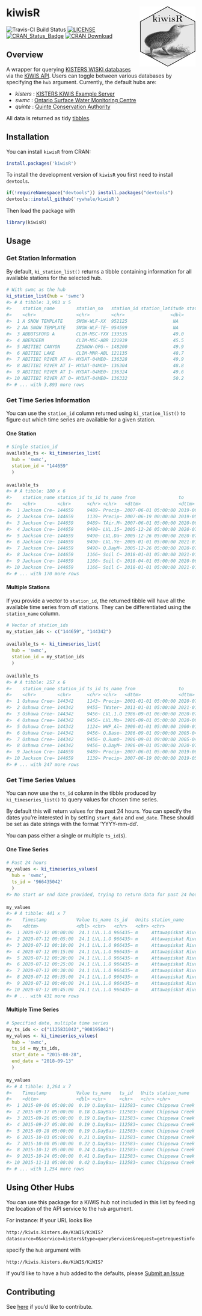 
<!-- README.md is generated from README.Rmd. Please edit that file -->

# kiwisR <img src="tools/readme/kiwisR_small.png" align="right" />

![Travis-CI Build
Status](https://travis-ci.org/rywhale/kiwisR.svg?branch=master)
[![LICENSE](https://img.shields.io/badge/License-MIT-blue.svg)](https://opensource.org/licenses/MIT)
[![CRAN\_Status\_Badge](https://www.r-pkg.org/badges/version/kiwisR)](https://cran.r-project.org/package=kiwisR)
[![CRAN
Download](https://cranlogs.r-pkg.org/badges/kiwisR?color=brightgreen)](https://CRAN.R-project.org/package=kiwisR)

## Overview

A wrapper for querying [KISTERS WISKI
databases](https://www.kisters.net/NA/products/wiski/) via the [KiWIS
API](https://water.kisters.de/en/technology-trends/kisters-and-open-data/).
Users can toggle between various databases by specifying the `hub`
argument. Currently, the default hubs are:

  - *kisters* : [KISTERS KiWIS Example
    Server](http://kiwis.kisters.de/KiWIS2/index.html)
  - *swmc* : [Ontario Surface Water Monitoring
    Centre](https://www.ontario.ca/page/surface-water-monitoring)
  - *quinte* : [Quinte Conservation
    Authority](http://quinteconservation.ca/site/)

All data is returned as tidy
[tibbles](https://CRAN.R-project.org/package=tibble).

## Installation

You can install `kiwisR` from CRAN:

``` r
install.packages('kiwisR')
```

To install the development version of `kiwisR` you first need to install
`devtools`.

``` r
if(!requireNamespace("devtools")) install.packages("devtools")
devtools::install_github('rywhale/kiwisR')
```

Then load the package with

``` r
library(kiwisR)
```

## Usage

### Get Station Information

By default, `ki_station_list()` returns a tibble containing information
for all available stations for the selected hub.

``` r
# With swmc as the hub
ki_station_list(hub = 'swmc')
#> # A tibble: 3,903 x 5
#>    station_name        station_no   station_id station_latitude station_longitu~
#>    <chr>               <chr>        <chr>                 <dbl>            <dbl>
#>  1 A SNOW TEMPLATE     SNOW-WLF-XX  952125                 NA               NA  
#>  2 AA SNOW TEMPLATE    SNOW-WLF-TE~ 954599                 NA               NA  
#>  3 ABBOTSFORD A        CLIM-MSC-YXX 133535                 49.0           -122. 
#>  4 ABERDEEN            CLIM-MSC-ABR 121939                 45.5            -98.4
#>  5 ABITIBI CANYON      ZZSNOW-OPG-~ 148200                 49.9            -81.6
#>  6 ABITIBI LAKE        CLIM-MNR-ABL 121135                 48.7            -80.1
#>  7 ABITIBI RIVER AT A~ HYDAT-04ME0~ 136328                 49.9            -81.6
#>  8 ABITIBI RIVER AT I~ HYDAT-04MC0~ 136304                 48.8            -80.7
#>  9 ABITIBI RIVER AT I~ HYDAT-04ME0~ 136324                 49.6            -81.4
#> 10 ABITIBI RIVER AT O~ HYDAT-04ME0~ 136332                 50.2            -81.6
#> # ... with 3,893 more rows
```

### Get Time Series Information

You can use the `station_id` column returned using `ki_station_list()`
to figure out which time series are available for a given station.

#### One Station

``` r
# Single station_id
available_ts <- ki_timeseries_list(
  hub = 'swmc', 
  station_id = "144659"
  )

available_ts
#> # A tibble: 180 x 6
#>    station_name station_id ts_id ts_name from                to                 
#>    <chr>        <chr>      <chr> <chr>   <dttm>              <dttm>             
#>  1 Jackson Cre~ 144659     9489~ Precip~ 2007-06-01 05:00:00 2019-06-01 05:00:00
#>  2 Jackson Cre~ 144659     1139~ Precip~ 2007-06-19 00:00:00 2019-05-21 12:00:00
#>  3 Jackson Cre~ 144659     9489~ TAir.M~ 2007-06-01 05:00:00 2020-06-01 05:00:00
#>  4 Jackson Cre~ 144659     9490~ LVL.15~ 2005-12-26 05:00:00 2020-07-13 09:30:00
#>  5 Jackson Cre~ 144659     9490~ LVL.Da~ 2005-12-26 05:00:00 2020-07-12 05:00:00
#>  6 Jackson Cre~ 144659     9490~ LVL.Ye~ 2005-01-01 05:00:00 2021-01-01 05:00:00
#>  7 Jackson Cre~ 144659     9490~ Q.DayM~ 2005-12-26 05:00:00 2020-07-12 05:00:00
#>  8 Jackson Cre~ 144659     1166~ Soil C~ 2018-01-01 05:00:00 2021-01-01 05:00:00
#>  9 Jackson Cre~ 144659     1166~ Soil C~ 2018-04-01 05:00:00 2020-06-01 05:00:00
#> 10 Jackson Cre~ 144659     1166~ Soil C~ 2018-01-01 05:00:00 2021-01-01 05:00:00
#> # ... with 170 more rows
```

#### Multiple Stations

If you provide a vector to `station_id`, the returned tibble will have
all the available time series from *all* stations. They can be
differentiated using the `station_name` column.

``` r
# Vector of station_ids
my_station_ids <- c("144659", "144342")

available_ts <- ki_timeseries_list(
  hub = 'swmc', 
  station_id = my_station_ids
  )

available_ts
#> # A tibble: 257 x 6
#>    station_name station_id ts_id ts_name from                to                 
#>    <chr>        <chr>      <chr> <chr>   <dttm>              <dttm>             
#>  1 Oshawa Cree~ 144342     1143~ Precip~ 2001-01-01 05:00:00 2020-07-14 05:00:00
#>  2 Oshawa Cree~ 144342     9455~ TWater~ 2011-01-01 05:00:00 2021-01-01 05:00:00
#>  3 Oshawa Cree~ 144342     9456~ LVL.1.O 1986-09-01 06:00:00 2020-07-13 10:15:00
#>  4 Oshawa Cree~ 144342     9456~ LVL.Mo~ 1986-09-01 05:00:00 2020-06-01 05:00:00
#>  5 Oshawa Cree~ 144342     1124~ WWP_Al~ 1900-01-01 05:00:00 1900-01-01 05:00:00
#>  6 Oshawa Cree~ 144342     9456~ Q.Base~ 1986-09-01 09:00:00 2005-04-28 16:30:00
#>  7 Oshawa Cree~ 144342     9456~ Q.RunO~ 1986-09-01 09:00:00 2005-04-28 16:30:00
#>  8 Oshawa Cree~ 144342     9456~ Q.DayM~ 1986-09-01 05:00:00 2020-07-12 05:00:00
#>  9 Jackson Cre~ 144659     9489~ Precip~ 2007-06-01 05:00:00 2019-06-01 05:00:00
#> 10 Jackson Cre~ 144659     1139~ Precip~ 2007-06-19 00:00:00 2019-05-21 12:00:00
#> # ... with 247 more rows
```

### Get Time Series Values

You can now use the `ts_id` column in the tibble produced by
`ki_timeseries_list()` to query values for chosen time series.

By default this will return values for the past 24 hours. You can
specify the dates you’re interested in by setting `start_date` and
`end_date`. These should be set as date strings with the format
‘YYYY-mm-dd’.

You can pass either a single or multiple `ts_id`(s).

#### One Time Series

``` r
# Past 24 hours
my_values <- ki_timeseries_values(
  hub = 'swmc', 
  ts_id = '966435042'
  )
#> No start or end date provided, trying to return data for past 24 hours

my_values
#> # A tibble: 441 x 7
#>    Timestamp           Value ts_name ts_id   Units station_name       station_id
#>    <dttm>              <dbl> <chr>   <chr>   <chr> <chr>              <chr>     
#>  1 2020-07-12 00:00:00  24.1 LVL.1.O 966435~ m     Attawapiskat Rive~ 146273    
#>  2 2020-07-12 00:05:00  24.1 LVL.1.O 966435~ m     Attawapiskat Rive~ 146273    
#>  3 2020-07-12 00:10:00  24.1 LVL.1.O 966435~ m     Attawapiskat Rive~ 146273    
#>  4 2020-07-12 00:15:00  24.1 LVL.1.O 966435~ m     Attawapiskat Rive~ 146273    
#>  5 2020-07-12 00:20:00  24.1 LVL.1.O 966435~ m     Attawapiskat Rive~ 146273    
#>  6 2020-07-12 00:25:00  24.1 LVL.1.O 966435~ m     Attawapiskat Rive~ 146273    
#>  7 2020-07-12 00:30:00  24.1 LVL.1.O 966435~ m     Attawapiskat Rive~ 146273    
#>  8 2020-07-12 00:35:00  24.1 LVL.1.O 966435~ m     Attawapiskat Rive~ 146273    
#>  9 2020-07-12 00:40:00  24.1 LVL.1.O 966435~ m     Attawapiskat Rive~ 146273    
#> 10 2020-07-12 00:45:00  24.1 LVL.1.O 966435~ m     Attawapiskat Rive~ 146273    
#> # ... with 431 more rows
```

#### Multiple Time Series

``` r
# Specified date, multiple time series
my_ts_ids <- c("1125831042","908195042")
my_values <- ki_timeseries_values(
  hub = 'swmc',
  ts_id = my_ts_ids,
  start_date = "2015-08-28",
  end_date = "2018-09-13"
  )

my_values
#> # A tibble: 1,264 x 7
#>    Timestamp           Value ts_name   ts_id   Units station_name     station_id
#>    <dttm>              <dbl> <chr>     <chr>   <chr> <chr>            <chr>     
#>  1 2015-09-06 05:00:00  0.19 Q.DayBas~ 112583~ cumec Chippewa Creek ~ 140764    
#>  2 2015-09-17 05:00:00  0.18 Q.DayBas~ 112583~ cumec Chippewa Creek ~ 140764    
#>  3 2015-09-26 05:00:00  0.19 Q.DayBas~ 112583~ cumec Chippewa Creek ~ 140764    
#>  4 2015-09-27 05:00:00  0.19 Q.DayBas~ 112583~ cumec Chippewa Creek ~ 140764    
#>  5 2015-09-28 05:00:00  0.19 Q.DayBas~ 112583~ cumec Chippewa Creek ~ 140764    
#>  6 2015-10-03 05:00:00  0.21 Q.DayBas~ 112583~ cumec Chippewa Creek ~ 140764    
#>  7 2015-10-08 05:00:00  0.22 Q.DayBas~ 112583~ cumec Chippewa Creek ~ 140764    
#>  8 2015-10-12 05:00:00  0.24 Q.DayBas~ 112583~ cumec Chippewa Creek ~ 140764    
#>  9 2015-10-24 05:00:00  0.41 Q.DayBas~ 112583~ cumec Chippewa Creek ~ 140764    
#> 10 2015-11-11 05:00:00  0.42 Q.DayBas~ 112583~ cumec Chippewa Creek ~ 140764    
#> # ... with 1,254 more rows
```

## Using Other Hubs

You can use this package for a KiWIS hub not included in this list by
feeding the location of the API service to the `hub` argument.

For instance: If your URL looks like

`http://kiwis.kisters.de/KiWIS/KiWIS?datasource=0&service=kisters&type=queryServices&request=getrequestinfo`

specify the `hub` argument with

`http://kiwis.kisters.de/KiWIS/KiWIS?`

If you’d like to have a hub added to the defaults, please [Submit an
Issue](https://github.com/rywhale/kiwisR/issues)

## Contributing

See
[here](https://github.com/rywhale/kiwisR/blob/master/CONTRIBUTING.md) if
you’d like to contribute.
